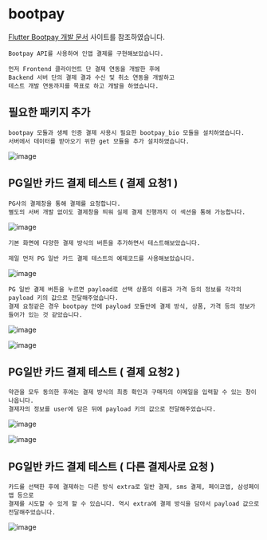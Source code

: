# bootpay

[Flutter Bootpay 개발 문서](https://docs.bootpay.co.kr/?front=flutter&backend=curl#step-production) 사이트를 참조하였습니다.
```
Bootpay API를 사용하여 인앱 결제를 구현해보았습니다.

먼저 Frontend 클라이언트 단 결제 연동을 개발한 후에 
Backend 서버 단의 결제 결과 수신 및 취소 연동을 개발하고
테스트 개발 연동까지를 목표로 하고 개발을 하였습니다.
```

## 필요한 패키지 추가
```
bootpay 모듈과 생체 인증 결제 사용시 필요한 bootpay_bio 모듈을 설치하였습니다.
서버에서 데이터를 받아오기 위한 get 모듈을 추가 설치하였습니다.
```
![image](https://user-images.githubusercontent.com/58906858/214777425-d2dc7120-669e-4e63-9c88-29b48f6dc5b7.png)

## PG일반 카드 결제 테스트 ( 결제 요청1 )
```
PG사의 결제창을 통해 결제를 요청합니다. 
별도의 서버 개발 없이도 결제창을 띄워 실제 결제 진행까지 이 섹션을 통해 가능합니다.
```
![image](https://user-images.githubusercontent.com/58906858/214784045-c8f93fa6-d1f0-4198-9460-d9565e9c26c5.png)

```
기본 화면에 다양한 결제 방식의 버튼을 추가하면서 테스트해보았습니다.

제일 먼저 PG 일반 카드 결제 테스트의 예제코드를 사용해보았습니다.
```
![image](https://user-images.githubusercontent.com/58906858/214783943-f65cd243-7d55-4d6f-9519-c53c9514c222.png)

```
PG 일반 결제 버튼을 누르면 payload로 선택 상품의 이름과 가격 등의 정보를 각각의 payload 키의 값으로 전달해주었습니다.
결제 요청같은 경우 bootpay 안에 payload 모듈안에 결제 방식, 상품, 가격 등의 정보가 들어가 있는 것 같았습니다.

```
![image](https://user-images.githubusercontent.com/58906858/214784355-6094d04e-350b-438b-b2d1-dd3f6298128c.png)

![image](https://user-images.githubusercontent.com/58906858/214784188-6daad539-2924-4955-b117-de8733305064.png)

## PG일반 카드 결제 테스트 ( 결제 요청2 )
```
약관을 모두 동의한 후에는 결제 방식의 최종 확인과 구매자의 이메일을 입력할 수 있는 창이 나옵니다.
결제자의 정보를 user에 담은 뒤에 payload 키의 값으로 전달해주었습니다.
```
![image](https://user-images.githubusercontent.com/58906858/214785259-7480bb6d-097c-4d97-9e64-ffc51965279c.png)

![image](https://user-images.githubusercontent.com/58906858/214785316-29a176a3-608a-4ae6-be9e-862f1dc4176a.png)

## PG일반 카드 결제 테스트 ( 다른 결제사로 요청 )
```
카드를 선택한 후에 결제하는 다른 방식 extra로 일반 결제, sms 결제, 페이코앱, 삼성페이앱 등으로
결제를 시도할 수 있게 할 수 있습니다. 역시 extra에 결제 방식을 담아서 payload 값으로 전달해주었습니다.
```
![image](https://user-images.githubusercontent.com/58906858/214785778-b94bcede-6e54-4cec-9bc1-efae8b7c1534.png)
